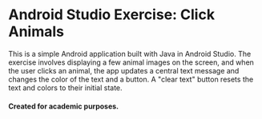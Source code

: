 
# Android Studio Exercise: Click Animals
This is a simple Android application built with Java in Android Studio. The exercise involves displaying a few animal images on the screen, and when the user clicks an animal, the app updates a central text message and changes the color of the text and a button. A "clear text" button resets the text and colors to their initial state.


#### Created for academic purposes.
